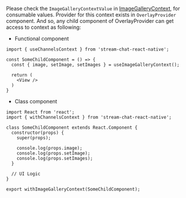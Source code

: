 Please check the `ImageGalleryContextValue` in [ImageGalleryContext](https://github.com/GetStream/stream-chat-react-native/blob/master/src/contexts/imageGalleryContext/ImageGalleryContext.tsx), for consumable values.
Provider for this context exists in `OverlayProvider` component. And so, any child component of OverlayProvider
can get access to context as following:

- Functional component

```tsx static
import { useChannelsContext } from 'stream-chat-react-native';

const SomeChildComponent = () => {
  const { image, setImage, setImages } = useImageGalleryContext();

  return (
    <View />
  )
}
```

- Class component

```tsx static
import React from 'react';
import { withChannelsContext } from 'stream-chat-react-native';

class SomeChildComponent extends React.Component {
  constructor(props) {
    super(props);

    console.log(props.image);
    console.log(props.setImage);
    console.log(props.setImages);
  }

  // UI Logic
}

export withImageGalleryContext(SomeChildComponent);
```